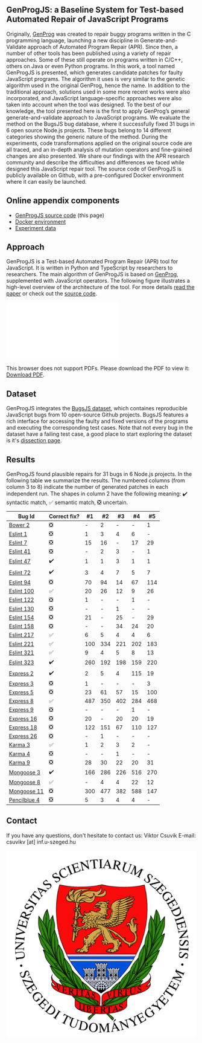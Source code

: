 ## GenProgJS: a Baseline System for Test-based Automated Repair of JavaScript Programs 
Originally, [GenProg](https://squareslab.github.io/genprog-code) was created to repair buggy programs written in the C programming language, launching a new discipline in Generate-and-Validate approach of Automated Program Repair (APR). Since then, a number of other tools has been published using a variety of repair approaches. Some of these still operate on programs written in C/C++, others on Java or even Python programs. In this work, a tool named GenProgJS is presented, which generates candidate patches for faulty JavaScript programs. The algorithm it uses is very similar to the genetic algorithm used in the original GenProg, hence the name. In addition to the traditional approach, solutions used in some more recent works were also incorporated, and JavaScript language-specific approaches were also taken into account when the tool was designed. To the best of our knowledge, the tool presented here is the first to apply GenProg’s general  generate-and-validate approach to JavaScript programs. We evaluate the method on the BugsJS bug database, where it successfully fixed 31 bugs in 6 open source Node.js projects. These bugs belong to 14 different categories showing the generic nature of the method. During the experiments, code transformations applied on the original source code are all traced, and an in-depth analysis of mutation operators and fine-grained changes are also presented. We share our findings with the APR research community and describe the difficulties and differences we faced while designed this JavaScript repair tool. The source code of GenProgJS is publicly available on Github, with a pre-configured Docker environment where it can easily be launched.


## Online appendix components
 - [GenProgJS source code](https://genprogjs.github.io/GenProgJS/) (this page)
 - [Docker environment](https://genprogjs.github.io/GenProgJS-Docker/)
 - [Experiment data](https://genprogjs.github.io/experiments/)


## Approach
GenProgJS is a Test-based Automated Program Repair (APR) tool for JavaScript. It is written in Python and TypeScript by researchers to researchers. The main algorithm of GenProgJS is based on [GenProg](https://squareslab.github.io/genprog-code/), supplemented with JavaScript operators. The following figure illustrates a high-level overview of the architecture of the tool. For more details [read the paper](https://github.com/GenProgJS/GenProgJS/blob/master/paper.pdf) or check out the [source code](https://github.com/GenProgJS/GenProgJS).

<object data="./fig/architecture.pdf" type="application/pdf" width="700px" height="400px">
    <embed src="./architecture.pdf">
        <p>This browser does not support PDFs. Please download the PDF to view it: <a href="./fig/architecture.pdf">Download PDF</a>.</p>
    </embed>
</object>


## Dataset
GenProgJS integrates the [BugsJS dataset](https://bugsjs.github.io), which containes reproducible JavaScript bugs from 10 open-source Github projects. BugsJS features a rich interface for accessing the faulty and fixed versions of the programs and executing the corresponding test cases. Note that not every bug in the dataset have a failing test case, a good place to start exploring the dataset is it's [dissection page](https://bugsjs.github.io/dissection/#!/).


## Results
GenProgJS found plausible repairs for 31 bugs in 6 Node.js projects. In the following table we summarize the results. The numbered columns (from column 3 to 8) indicate the number of generated patches in each independent run. The shapes in column 2 have the following meaning: :heavy_check_mark: syntactic match, :white_check_mark: semantic match, :negative_squared_cross_mark: uncertain.

| Bug Id | Correct fix? | #1 | #2 | #3 | #4 | #5 |
|---|---|---|---|---|---|---|
| [Bower 2](https://bugsjs.github.io/dissection/#!/bug/Bower/2) | :negative_squared_cross_mark: | - | 2 | - | - | 1 |
| [Eslint 1](https://bugsjs.github.io/dissection/#!/bug/Eslint/1) | :negative_squared_cross_mark: | 1 | 3 | 4 | 6 | - |
| [Eslint 7](https://bugsjs.github.io/dissection/#!/bug/Eslint/7) | :negative_squared_cross_mark: | 15 | 16 | - | 17 | 29 |
| [Eslint 41](https://bugsjs.github.io/dissection/#!/bug/Eslint/41) | :negative_squared_cross_mark: | - | 2 | 3 | - | 1 |
| [Eslint 47](https://bugsjs.github.io/dissection/#!/bug/Eslint/47) | :heavy_check_mark: | 1 | 1 | 3 | 1 | 1 |
| [Eslint 72](https://bugsjs.github.io/dissection/#!/bug/Eslint/72) | :heavy_check_mark: | 3 | 4 | 7 | 5 | 7 |
| [Eslint 94](https://bugsjs.github.io/dissection/#!/bug/Eslint/94) | :negative_squared_cross_mark: | 70 | 94 | 14 | 67 | 114 |
| [Eslint 100](https://bugsjs.github.io/dissection/#!/bug/Eslint/100) | :white_check_mark: | 20 | 26 | 12 | 9 | 26 |
| [Eslint 122](https://bugsjs.github.io/dissection/#!/bug/Eslint/122) | :negative_squared_cross_mark: | 1 | - | - | 1 | - |
| [Eslint 130](https://bugsjs.github.io/dissection/#!/bug/Eslint/130) | :negative_squared_cross_mark: | - | - | 1 | - | - |
| [Eslint 154](https://bugsjs.github.io/dissection/#!/bug/Eslint/154) | :negative_squared_cross_mark: | 21 | - | 25 | - | 29 |
| [Eslint 158](https://bugsjs.github.io/dissection/#!/bug/Eslint/158) | :negative_squared_cross_mark: | - | - | 34 | 24 | 20 |
| [Eslint 217](https://bugsjs.github.io/dissection/#!/bug/Eslint/217) | :white_check_mark: | 6 | 5 | 4 | 4 | 6 |
| [Eslint 221](https://bugsjs.github.io/dissection/#!/bug/Eslint/221) | :white_check_mark: | 100 | 334 | 221 | 202 | 183 |
| [Eslint 321](https://bugsjs.github.io/dissection/#!/bug/Eslint/321) | :white_check_mark: | 9 | 4 | 5 | 8 | 13 |
| [Eslint 323](https://bugsjs.github.io/dissection/#!/bug/Eslint/323) | :heavy_check_mark: | 260 | 192 | 198 | 159 | 220 |
| [Express 2](https://bugsjs.github.io/dissection/#!/bug/Express/2) | :heavy_check_mark: | 2 | 5 | 4 | 115 | 19 |
| [Express 3](https://bugsjs.github.io/dissection/#!/bug/Express/3) | :negative_squared_cross_mark: | 1 | - | - | - | 3 |
| [Express 5](https://bugsjs.github.io/dissection/#!/bug/Express/5) | :negative_squared_cross_mark: | 23 | 61 | 57 | 15 | 100 |
| [Express 8](https://bugsjs.github.io/dissection/#!/bug/Express/8) | :white_check_mark: | 487 | 350 | 402 | 284 | 468 |
| [Express 9](https://bugsjs.github.io/dissection/#!/bug/Express/9) | :negative_squared_cross_mark: | - | - | - | 1 | - |
| [Express 16](https://bugsjs.github.io/dissection/#!/bug/Express/16) | :negative_squared_cross_mark: | 20 | - | 20 | 20 | 19 |
| [Express 18](https://bugsjs.github.io/dissection/#!/bug/Express/18) | :negative_squared_cross_mark: | 122 | 151 | 67 | 110 | 127 |
| [Express 26](https://bugsjs.github.io/dissection/#!/bug/Express/26) | :negative_squared_cross_mark: | - | 1 | - | - | - |
| [Karma 3](https://bugsjs.github.io/dissection/#!/bug/Karma/3) | :white_check_mark: | 1 | 2 | 3 | 2 | - |
| [Karma 4](https://bugsjs.github.io/dissection/#!/bug/Karma/4) | :negative_squared_cross_mark: | - | - | 1 | - | - |
| [Karma 9](https://bugsjs.github.io/dissection/#!/bug/Karma/9) | :negative_squared_cross_mark: | 28 | 30 | 22 | 20 | 31 |
| [Mongoose 3](https://bugsjs.github.io/dissection/#!/bug/Mongoose/3) | :heavy_check_mark: | 166 | 286 | 226 | 516 | 270 |
| [Mongoose 8](https://bugsjs.github.io/dissection/#!/bug/Mongoose/8) | :white_check_mark: | - | 4 | 4 | 22 | 12 |
| [Mongoose 11](https://bugsjs.github.io/dissection/#!/bug/Mongoose/11) | :negative_squared_cross_mark: | 300 | 477 | 382 | 588 | 147 |
| [Pencilblue 4](https://bugsjs.github.io/dissection/#!/bug/Pencilblue/4) | :negative_squared_cross_mark: | 5 | 3 | 4 | 4 | - |


## Contact
If you have any questions, don't hesitate to contact us:
Viktor Csuvik
E-mail: csuvikv [at] inf.u-szeged.hu

![MTA-SZTE Research Group on Artificial Intelligence, University of Szeged](./fig/szte-logo.png)
